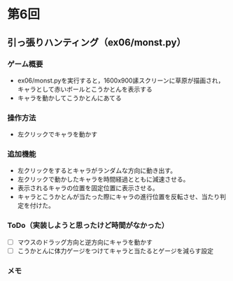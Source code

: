 # 第6回
## 引っ張りハンティング（ex06/monst.py）
### ゲーム概要
- ex06/monst.pyを実行すると，1600x900䛾スクリーンに草原が描画され，キャラとして赤いボールとこうかとんを表示する
- キャラを動かしてこうかとんにあてる
### 操作方法
- 左クリックでキャラを動かす
### 追加機能
- 左クリックをするとキャラがランダムな方向に動き出す。
- 左クリックで動かしたキャラを時間経過とともに減速させる。
- 表示されるキャラの位置を固定位置に表示させる。
- キャラとこうかとんが当たった際にキャラの進行位置を反転させ、当たり判定を付けた。
### ToDo（実装しようと思ったけど時間がなかった）
- [ ] マウスのドラッグ方向と逆方向にキャラを動かす
- [ ] こうかとんに体力ゲージをつけてキャラと当たるとゲージを減らす設定
### メモ